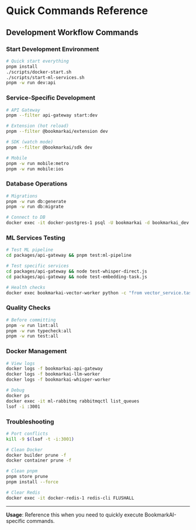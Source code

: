 # Quick Commands Reference

## Development Workflow Commands

### Start Development Environment
```bash
# Quick start everything
pnpm install
./scripts/docker-start.sh
./scripts/start-ml-services.sh
pnpm -w run dev:api
```

### Service-Specific Development
```bash
# API Gateway
pnpm --filter api-gateway start:dev

# Extension (hot reload)
pnpm --filter @bookmarkai/extension dev

# SDK (watch mode)
pnpm --filter @bookmarkai/sdk dev

# Mobile
pnpm -w run mobile:metro
pnpm -w run mobile:ios
```

### Database Operations
```bash
# Migrations
pnpm -w run db:generate
pnpm -w run db:migrate

# Connect to DB
docker exec -it docker-postgres-1 psql -U bookmarkai -d bookmarkai_dev
```

### ML Services Testing
```bash
# Test ML pipeline
cd packages/api-gateway && pnpm test:ml-pipeline

# Test specific services
cd packages/api-gateway && node test-whisper-direct.js
cd packages/api-gateway && node test-embedding-task.js

# Health checks
docker exec bookmarkai-vector-worker python -c "from vector_service.tasks import health_check; print(health_check())"
```

### Quality Checks
```bash
# Before committing
pnpm -w run lint:all
pnpm -w run typecheck:all
pnpm -w run test:all
```

### Docker Management
```bash
# View logs
docker logs -f bookmarkai-api-gateway
docker logs -f bookmarkai-llm-worker
docker logs -f bookmarkai-whisper-worker

# Debug
docker ps
docker exec -it ml-rabbitmq rabbitmqctl list_queues
lsof -i :3001
```

### Troubleshooting
```bash
# Port conflicts
kill -9 $(lsof -t -i:3001)

# Clean Docker
docker builder prune -f
docker container prune -f

# Clean pnpm
pnpm store prune
pnpm install --force

# Clear Redis
docker exec -it docker-redis-1 redis-cli FLUSHALL
```

---
**Usage**: Reference this when you need to quickly execute BookmarkAI-specific commands.